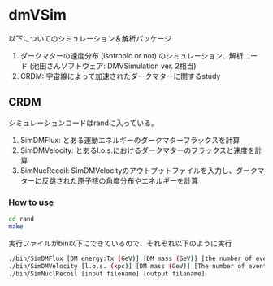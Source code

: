 # dmVSim

以下についてのシミュレーション＆解析パッケージ
1. ダークマターの速度分布 (isotropic or not)  のシミュレーション、解析コード (池田さんソフトウェア: DMVSimulation ver. 2相当)
2. CRDM: 宇宙線によって加速されたダークマターに関するstudy

## CRDM

シミュレーションコードはrandに入っている。
1. SimDMFlux: とある運動エネルギーのダークマターフラックスを計算
2. SimDMVelocity: とあるl.o.s.におけるダークマターのフラックスと速度を計算
3. SimNucRecoil: SimDMVelocityのアウトプットファイルを入力し、ダークマターに反跳された原子核の角度分布やエネルギーを計算

### How to use

```bash
cd rand
make
```

実行ファイルがbin以下にできているので、それぞれ以下のように実行
```bash
./bin/SimDMFlux [DM energy:Tx (GeV)] [DM mass (GeV)] [the number of events]
./bin/SimDMVelocity [l.o.s. (kpc)] [DM mass (GeV)] [The number of events] [output filename]
./bin/SimNuclRecoil [input filename] [output filename]
```
